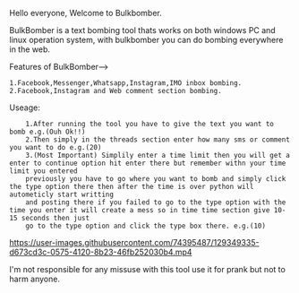 Hello everyone, Welcome to Bulkbomber.

BulkBomber is a text bombing tool thats works on both windows PC and linux operation system, with bulkbomber you can do bombing everywhere in the web.

Features of BulkBomber-->

    1.Facebook,Messenger,Whatsapp,Instagram,IMO inbox bombing.
    2.Facebook,Instagram and Web comment section bombing.

Useage: 

        1.After running the tool you have to give the text you want to bomb e.g.(Ouh Ok!!)
        2.Then simply in the threads section enter how many sms or comment you want to do e.g.(20)
        3.(Most Important) Simplily enter a time limit then you will get a enter to continue option hit enter there but remember withn your time limit you entered
        previously you have to go where you want to bomb and simply click the type option there then after the time is over python will autometicly start writting 
        and posting there if you failed to go to the type option with the time you enter it will create a mess so in time time section give 10-15 seconds then just 
        go to the type option and click the type box there. e.g.(10)

https://user-images.githubusercontent.com/74395487/129349335-d673cd3c-0575-4120-8b23-46fb252030b4.mp4


        
        
I'm not responsible for any missuse with this tool use it for prank but not to harm anyone.  
